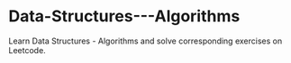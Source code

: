 # Data-Structures---Algorithms
Learn Data Structures - Algorithms and solve corresponding exercises on Leetcode.
